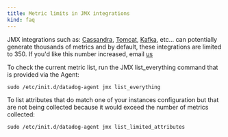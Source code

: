 ```yaml
---
title: Metric limits in JMX integrations
kind: faq
---
```


JMX integrations such as: [Cassandra][1], [Tomcat][2], [Kafka][3], etc... can potentially generate thousands of metrics and by default, these integrations are limited to 350. If you'd like this number increased, email [us][4]

To check the current metric list, run the JMX list_everything command that is provided via the Agent:
```
sudo /etc/init.d/datadog-agent jmx list_everything
```

To list attributes that do match one of your instances configuration but that are not being collected because it would exceed the number of metrics collected:

```
sudo /etc/init.d/datadog-agent jmx list_limited_attributes
```


[1]: /integrations/cassandra
[2]: /integrations/tomcat
[3]: /integrations/kafka
[4]: /help
